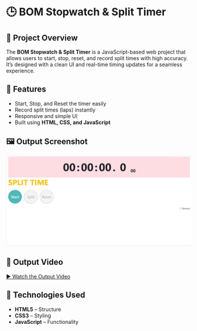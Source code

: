 # 🕒 BOM Stopwatch & Split Timer

## 📘  Project Overview
The **BOM Stopwatch & Split Timer** is a JavaScript-based web project that allows users to start, stop, reset, and record split times with high accuracy. It’s designed with a clean UI and real-time timing updates for a seamless experience.

## 🚀 Features
- Start, Stop, and Reset the timer easily  
- Record split times (laps) instantly  
- Responsive and simple UI  
- Built using **HTML, CSS, and JavaScript**

## 🖼️ Output Screenshot
![Stopwatch Output](https://github.com/Prajnapunya09/BOM-Stopwatch-and-Split-Timer/blob/main/stopwatch%20output%20img.jpg)

## 🎥 Output Video
[▶️ Watch the Output Video](https://github.com/Prajnapunya09/BOM-Stopwatch-and-Split-Timer/blob/main/output%20video(stopwatch).mp4)

## 🧠 Technologies Used
- **HTML5** – Structure  
- **CSS3** – Styling  
- **JavaScript** – Functionality  

